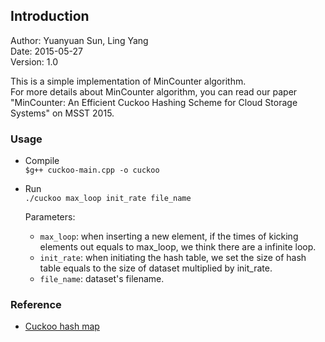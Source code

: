 Introduction
---

Author: Yuanyuan Sun,  Ling Yang  
Date: 2015-05-27  
Version: 1.0  

This is a simple implementation of MinCounter algorithm.  
For more details about MinCounter algorithm,  you can read our paper "MinCounter: An Efficient Cuckoo Hashing Scheme for Cloud Storage Systems" on MSST 2015.


### Usage  

- Compile   
    `$g++ cuckoo-main.cpp -o cuckoo`
- Run    
    `./cuckoo max_loop init_rate file_name`

    Parameters: 
    * `max_loop`: when inserting a new element, if the times of kicking elements out equals to max_loop, we think there are a infinite loop.
    * `init_rate`: when initiating the hash table, we set the size of hash table equals to the size of dataset  multiplied by init_rate.
    * `file_name`: dataset's filename.


### Reference

- [Cuckoo hash map](http://sourceforge.net/projects/cuckoo-cpp/?source=navbar)


